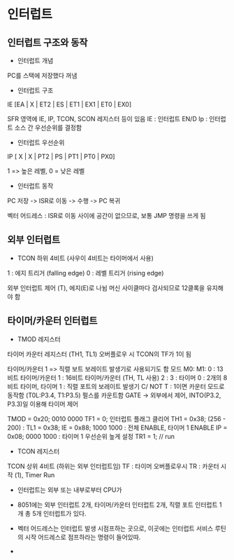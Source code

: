 # 인터럽트

## 인터럽트 구조와 동작

* 인터럽트 개념

PC를 스택에 저장했다 꺼냄

* 인터럽트 구조

IE [EA | X | ET2 | ES | ET1 | EX1 | ET0 | EX0]

SFR 영역에 IE, IP, TCON, SCON 레지스터 등이 있음
IE : 인터럽트 EN/D
Ip : 인터럽트 소스 간 우선순위를 결정함

* 인터럽트 우선순위

IP [ X | X | PT2 | PS | PT1 | PT0 | PX0]

1 => 높은 레벨, 0 = 낮은 레벨

* 인터럽트 동작

PC 저장 -> ISR로 이동 -> 수행 -> PC 복귀

벡터 어드레스 : ISR로 이동
사이에 공간이 없으므로, 보통 JMP 명령을 쓰게 됨

## 외부 인터럽트

* TCON 하위 4비트 (사우이 4비트는 타이머에서 사용)

1 : 에지 트리거 (falling edge)
0 : 레벨 트리거 (rising edge)

외부 인터럽트 제어 (T), 에지(E)로 나뉨
머신 사이클마다 검사되므로 12클록을 유지해야 함

## 타이머/카운터 인터럽트

* TMOD 레지스터

타이머 카운터 레지스터 (TH1, TL1) 오버플로우 시 TCON의 TF가 1이 됨

타이머/카운터 1 => 직렬 보트 보레이트 발생기로 사용되기도 함
모드
M0:
M1:
0 : 13비트 타이머/카운터
1 : 16비트 타이머/카운터 (TH, TL 사용)
2 : 
3 : 타이머 0 : 2개의 8비트 타이머, 타이머 1 : 직렬 포트의 보레이트 발생기
C/ NOT T : 1이면 카운터 모드로 동작함 (T0L:P3.4, T1:P3.5) 펄스를 카운트함
GATE -> 외부에서 제어, INTO(P3.2, P3.3)일 이용해 타이머 제어

TMOD = 0x20; 0010 0000
TF1 = 0; 인터럽트 플래그 클리어
TH1 = 0x38; (256 - 200) :
TL1 = 0x38;
IE = 0x88; 1000 1000 : 전체 ENABLE, 타이머 1 ENABLE
IP = 0x08; 0000 1000 : 타이머 1 우선순위 높게 설정
TR1 = 1; // run

* TCON 레지스터

TCON 상위 4비트 (하위는 외부 인터럽트임)
TF : 타이머 오버플로우시
TR : 카운터 시작 (1), Timer Run

* 인터럽트는 외부 또는 내부로부터 CPU가

* 8051에는 외부 인터럽트 2개, 타이머/카운터 인터럽트 2개, 직렬 포트 인터럽트 1개 총 5개 인터럽트가 있다.

* 벡터 어드레스는 인터럽트 발생 시점프하는 곳으로, 이곳에는 인터럽트 서비스 루틴의 시작 어드레스로 점프하라는 명령이 들어있따.

* 